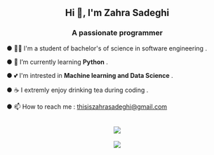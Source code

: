 
<h2 align="center">Hi 👋, I'm Zahra Sadeghi</h2>
<h3 align="center">A passionate programmer</h3>

● 👩‍💻 I'm a student of bachelor's of science in software engineering .

● 🌱 I’m currently learning **Python** .

● 💕 I'm intrested in **Machine learning and Data Science** .

● ☕ I extremly enjoy drinking tea during coding .

●  📫 How to reach me : thisiszahrasadeghi@gmail.com


<div align="center">
  <br>
  <a rel="nofollow" href="https://thisiszahrasadeghi.github.io/git/">
    <img src="https://streak-stats.demolab.com/?user=thisiszahrasadeghi")
   

  </a>
</div>


 <div align="center">
  <br>
  <a rel="nofollow" href="https://thisiszahrasadeghi.github.io/git/">
    <img src="https://github-readme-stats.vercel.app/api/top-langs/?username=thisiszahrasadeghi&hide_progress=true")
   

  </a>
</div>


<!---
 😄 Pronouns: she/her
 - 👀 I’m interested in tea , programming and hanging out with my friends
 - 💞️ I’m looking to collaborate on AI projects
 - 🌱 I’m currently learning python and trying to make myself better in English
 - 📫 How to reach me : thisiszahrasadeghi@gmail.com
 - ⚡ Fun fact: I can easily cry during comedy movies 😶
 ![Top Langs](https://github-readme-stats.vercel.app/api/top-langs/?username=thisiszahrasadeghi&hide_progress=true)
 ---> 

<!---
thisiszahrasadeghi/thisiszahrasadeghi is a ✨ special ✨ repository because its `README.md` (this file) appears on your GitHub profile.
You can click the Preview link to take a look at your changes.
--->
